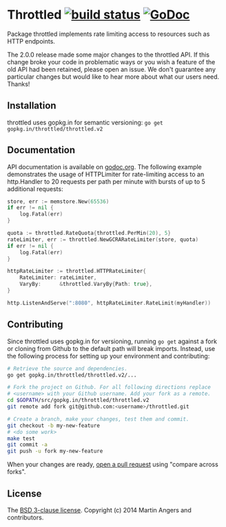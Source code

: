 # Throttled [![build status](https://secure.travis-ci.org/throttled/throttled.svg)](https://travis-ci.org/throttled/throttled) [![GoDoc](https://godoc.org/gopkg.in/throttled/throttled.v2?status.svg)](https://godoc.org/gopkg.in/throttled/throttled.v2)

Package throttled implements rate limiting access to resources such as
HTTP endpoints.

The 2.0.0 release made some major changes to the throttled API. If
this change broke your code in problematic ways or you wish a feature
of the old API had been retained, please open an issue.  We don't
guarantee any particular changes but would like to hear more about
what our users need. Thanks!

## Installation

throttled uses gopkg.in for semantic versioning:
`go get gopkg.in/throttled/throttled.v2`

## Documentation

API documentation is available on [godoc.org][doc]. The following
example demonstrates the usage of HTTPLimiter for rate-limiting access
to an http.Handler to 20 requests per path per minute with bursts of
up to 5 additional requests:

```go
store, err := memstore.New(65536)
if err != nil {
	log.Fatal(err)
}

quota := throttled.RateQuota{throttled.PerMin(20), 5}
rateLimiter, err := throttled.NewGCRARateLimiter(store, quota)
if err != nil {
	log.Fatal(err)
}

httpRateLimiter := throttled.HTTPRateLimiter{
	RateLimiter: rateLimiter,
	VaryBy:      &throttled.VaryBy{Path: true},
}

http.ListenAndServe(":8080", httpRateLimiter.RateLimit(myHandler))
```

## Contributing

Since throttled uses gopkg.in for versioning, running `go get` against
a fork or cloning from Github to the default path will break
imports. Instead, use the following process for setting up your
environment and contributing:

```sh
# Retrieve the source and dependencies.
go get gopkg.in/throttled/throttled.v2/...

# Fork the project on Github. For all following directions replace
# <username> with your Github username. Add your fork as a remote.
cd $GOPATH/src/gopkg.in/throttled/throttled.v2
git remote add fork git@github.com:<username>/throttled.git

# Create a branch, make your changes, test them and commit.
git checkout -b my-new-feature
# <do some work>
make test 
git commit -a
git push -u fork my-new-feature
```

When your changes are ready, [open a pull request][pr] using "compare
across forks".

## License

The [BSD 3-clause license][bsd]. Copyright (c) 2014 Martin Angers and contributors.

[blog]: http://0value.com/throttled--guardian-of-the-web-server
[bsd]: https://opensource.org/licenses/BSD-3-Clause
[doc]: https://godoc.org/gopkg.in/throttled/throttled.v2
[puerkitobio]: https://github.com/puerkitobio/
[pr]: https://github.com/throttled/throttled/compare
